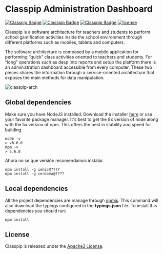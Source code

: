 # Classpip Administration Dashboard
[![Classpip Badge](https://img.shields.io/badge/classpip-dashboard-brightgreen.svg)](https://github.com/rocmeseguer/classpip-dashboard)
[![Classpip Badge](https://img.shields.io/badge/classpip-mobile-brightgreen.svg)](https://github.com/rocmeseguer/classpip-mobile)
[![Classpip Badge](https://img.shields.io/badge/classpip-services-brightgreen.svg)](https://github.com/rocmeseguer/classpip-services)
[![license](https://img.shields.io/badge/license-Apache%202.0-blue.svg)](https://github.com/classpip/classpip/blob/master/LICENSE)

Classpip is a software architecture for teachers and students to perform school gamification activities inside the school environment through different platforms such as mobiles, tablets and computers.

The software architecture is composed by a mobile application for performing “quick” class activities oriented to teachers and students. For “long” operations such as deep into reports and setup the platform there is an administration dashboard accessible from every computer. These two pieces shares the information through a service-oriented architecture that exposes the main methods for data manipulation.

![classpip-arch](https://github.com/classpip/classpip/raw/master/images/project-architecture.png)

## Global dependencies

Make sure you have NodeJS installed. Download the installer [here](https://nodejs.org/dist/latest-v8.x/) or use your favorite package manager. It's best to get the 8x version of node along with the 5x version of npm. This offers the best in stability and speed for building.

```
node -v
> v8.6.0
npm -v
> 5.6.0
```

Ahora no se que versión recomendamos instalar. 
```
npm install -g ionic@????
npm install -g cordova@????
```

## Local dependencies

All the project dependencies are manage through [npmjs](https://www.npmjs.com/). This command will also download the typings configured in the **typings.json** file. To install this dependencies you should run:

```
npm install
```


## License

Classpip is released under the [Apache2 License](https://github.com/classpip/classpip-mobile/blob/master/LICENSE).

